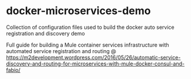# docker-microservices-demo
Collection of configuration files used to build the docker auto service registration and discovery demo

Full guide for building a Mule container services infrastructure with automated service registration and routing @
https://m2development.wordpress.com/2016/05/26/automatic-service-discovery-and-routing-for-microservices-with-mule-docker-consul-and-fabio/
